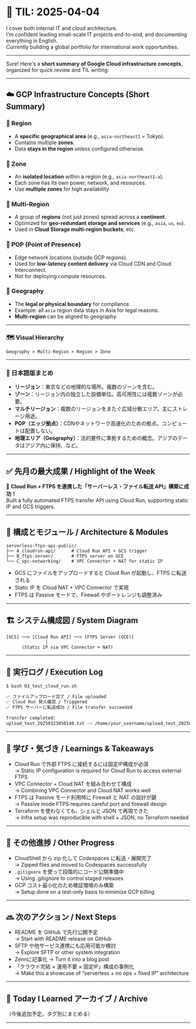 # 📘 TIL: 2025-04-04

I cover both internal IT and cloud architecture.  
I'm confident leading small-scale IT projects end-to-end, and documenting everything in English.  
Currently building a global portfolio for international work opportunities.

---
Sure! Here's a **short summary of Google Cloud infrastructure concepts**, organized for quick review and TIL writing:

---

## ☁️ GCP Infrastructure Concepts (Short Summary)

### 🔹 Region
- A **specific geographical area** (e.g., `asia-northeast1` = Tokyo).
- Contains multiple **zones**.
- Data **stays in the region** unless configured otherwise.

### 🔹 Zone
- An **isolated location** within a region (e.g., `asia-northeast1-a`).
- Each zone has its own power, network, and resources.
- Use **multiple zones** for high availability.

### 🔹 Multi-Region
- A group of **regions** (not just zones) spread across a **continent**.
- Optimized for **geo-redundant storage and services** (e.g., `asia`, `us`, `eu`).
- Used in **Cloud Storage multi-region buckets**, etc.

### 🔹 POP (Point of Presence)
- Edge network locations (outside GCP regions).
- Used for **low-latency content delivery** via Cloud CDN and Cloud Interconnect.
- Not for deploying compute resources.

### 🔹 Geography
- The **legal or physical boundary** for compliance.
- Example: all `asia` region data stays in Asia for legal reasons.
- **Multi-region** can be aligned to geography.

---

### 🗺️ Visual Hierarchy

```
Geography > Multi-Region > Region > Zone
```

---

### 🔸 日本語版まとめ

- **リージョン**：東京などの地理的な場所。複数のゾーンを含む。
- **ゾーン**：リージョン内の独立した設備単位。高可用性には複数ゾーンが必要。
- **マルチリージョン**：複数のリージョンをまたぐ広域分散エリア。主にストレージ用途。
- **POP（エッジ拠点）**：CDNやネットワーク高速化のための拠点。コンピュートは配置しない。
- **地理エリア（Geography）**：法的要件に準拠するための概念。アジアのデータはアジア内に保持、など。

---

## ✅ 先月の最大成果 / Highlight of the Week

🚀 **Cloud Run + FTPS を連携した「サーバーレス・ファイル転送 API」構築に成功！**  
Built a fully automated FTPS transfer API using Cloud Run, supporting static IP and GCS triggers.

---

## 🔧 構成とモジュール / Architecture & Modules

```
serverless-ftps-api-public/
├── A_cloudrun-api/      # Cloud Run API + GCS trigger
├── B_ftps-server/       # FTPS server on GCE
└── C_vpc-networking/    # VPC Connector + NAT for static IP
```

- GCS にファイルをアップロードすると Cloud Run が起動し、FTPS に転送される  
- Static IP を Cloud NAT + VPC Connector で実現  
- FTPS は Passive モードで、Firewall やポートレンジも調整済み

---

## 🏗️ システム構成図 / System Diagram

```
[GCS] ──> [Cloud Run API] ──> [FTPS Server (GCE)]
               │
      (Static IP via VPC Connector + NAT)
```

---

## 🧪 実行ログ / Execution Log

```bash
$ bash 03_test_cloud_run.sh

✅ ファイルアップロード完了 / File uploaded  
✅ Cloud Run 発火確認 / Triggered  
✅ FTPS サーバーに転送成功 / File transfer succeeded

Transfer completed:
upload_test_20250323050140.txt -> /home/your_username/upload_test_20250323050140.txt
```

---

## 🧠 学び・気づき / Learnings & Takeaways

- Cloud Run で外部 FTPS に接続するには固定IP構成が必須  
  → Static IP configuration is required for Cloud Run to access external FTPS  
- VPC Connector + Cloud NAT を組み合わせて構成  
  → Combining VPC Connector and Cloud NAT works well  
- FTPS は Passive モード利用時に Firewall と NAT の設計が鍵  
  → Passive mode FTPS requires careful port and firewall design  
- Terraform を使わなくても、シェルと JSON で再現できた  
  → Infra setup was reproducible with shell + JSON, no Terraform needed

---

## 📌 その他進捗 / Other Progress

- CloudShell から zip 化して Codespaces に転送・展開完了  
  → Zipped files and moved to Codespaces successfully  
- `.gitignore` を使って段階的にコード公開準備中  
  → Using .gitignore to control staged releases  
- GCP コスト最小化のため検証環境のみ構築  
  → Setup done on a test-only basis to minimize GCP billing

---

## 🔜 次のアクション / Next Steps

- README を GitHub で先行公開予定  
  → Start with README release on GitHub  
- SFTP や他サービス連携にも応用可能か検討  
  → Explore SFTP or other system integration  
- Zennに記事化
  → Turn it into a blog post
- 「クラウド完結 × 運用不要 × 固定IP」構成の事例化  
  → Make this a showcase of “serverless + no ops + fixed IP” architecture

---

## 📂 Today I Learned アーカイブ / Archive
（今後追加予定。タグ別にまとめる）

---
